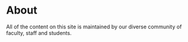 # About

All of the content on this site is maintained by our diverse community of faculty, staff and students.